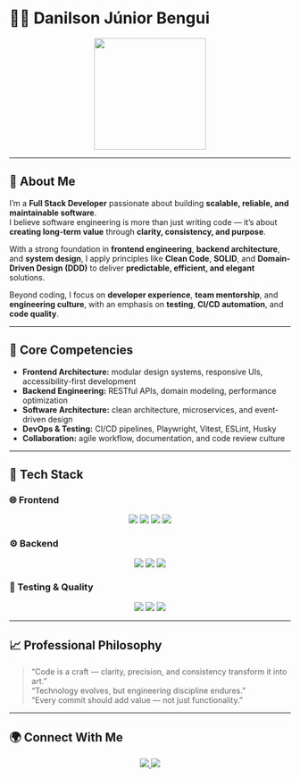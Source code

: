 # 👨‍💻 Danilson Júnior Bengui

<div align="center">
  <img src="https://media.giphy.com/media/3oEjI6SIIHBdRxXI40/giphy.gif" width="200"/>
</div>

---

## 💼 About Me

I’m a **Full Stack Developer** passionate about building **scalable, reliable, and maintainable software**.  
I believe software engineering is more than just writing code — it’s about **creating long-term value** through **clarity, consistency, and purpose**.

With a strong foundation in **frontend engineering**, **backend architecture**, and **system design**, I apply principles like **Clean Code**, **SOLID**, and **Domain-Driven Design (DDD)** to deliver **predictable, efficient, and elegant** solutions.

Beyond coding, I focus on **developer experience**, **team mentorship**, and **engineering culture**, with an emphasis on **testing**, **CI/CD automation**, and **code quality**.

---

## 🧠 Core Competencies

- **Frontend Architecture:** modular design systems, responsive UIs, accessibility-first development  
- **Backend Engineering:** RESTful APIs, domain modeling, performance optimization  
- **Software Architecture:** clean architecture, microservices, and event-driven design  
- **DevOps & Testing:** CI/CD pipelines, Playwright, Vitest, ESLint, Husky  
- **Collaboration:** agile workflow, documentation, and code review culture  

---

## 🧩 Tech Stack

### 🌐 Frontend
<div align="center">
  <img src="https://img.shields.io/badge/React-61DAFB?style=for-the-badge&logo=react&logoColor=black"/>
  <img src="https://img.shields.io/badge/TypeScript-3178C6?style=for-the-badge&logo=typescript&logoColor=white"/>
  <img src="https://img.shields.io/badge/TailwindCSS-38B2AC?style=for-the-badge&logo=tailwind-css&logoColor=white"/>
  <img src="https://img.shields.io/badge/Vue.js-4FC08D?style=for-the-badge&logo=vue.js&logoColor=white"/>
</div>

### ⚙️ Backend
<div align="center">
  <img src="https://img.shields.io/badge/Node.js-339933?style=for-the-badge&logo=node.js&logoColor=white"/>
  <img src="https://img.shields.io/badge/Express.js-000000?style=for-the-badge&logo=express&logoColor=white"/>
  <img src="https://img.shields.io/badge/TypeORM-262627?style=for-the-badge&logo=typeorm&logoColor=white"/>
</div>

### 🧪 Testing & Quality
<div align="center">
  <img src="https://img.shields.io/badge/Vitest-729B1B?style=for-the-badge&logo=vitest&logoColor=white"/>
  <img src="https://img.shields.io/badge/Playwright-45BA4B?style=for-the-badge&logo=playwright&logoColor=white"/>
  <img src="https://img.shields.io/badge/ESLint-4B32C3?style=for-the-badge&logo=eslint&logoColor=white"/>
</div>

---

## 📈 Professional Philosophy

> “Code is a craft — clarity, precision, and consistency transform it into art.”  
> “Technology evolves, but engineering discipline endures.”  
> “Every commit should add value — not just functionality.”

---

## 🌍 Connect With Me

<div align="center">
  <a href="https://www.linkedin.com/in/danilsonjuniorbengui/">
    <img src="https://img.shields.io/badge/LinkedIn-0077B5?style=for-the-badge&logo=linkedin&logoColor=white"/>
  </a>
  <a href="https://github.com/Danils0n23">
    <img src="https://img.shields.io/badge/GitHub-181717?style=for-the-badge&logo=github&logoColor=white"/>
  </a>
</div>
